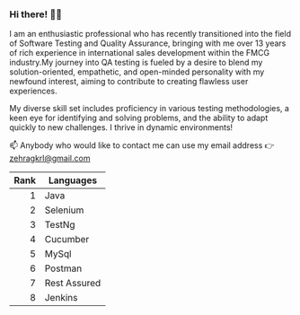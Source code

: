 ### Hi there! 🙋‍♀️
I am an enthusiastic professional who has recently transitioned into the field of Software Testing and Quality Assurance, bringing with me 
over 13 years of rich experience in international sales development within the FMCG industry.My journey into QA testing is fueled by a 
desire to blend my solution-oriented, empathetic, and open-minded personality with my newfound interest, aiming to contribute to creating 
flawless user experiences.

My diverse skill set includes proficiency in various testing methodologies, a keen eye for identifying and solving problems, and the ability
to adapt quickly to new challenges. I thrive in dynamic environments!

📫 Anybody who would like to contact me can use my email address 👉
                        zehragkrl@gmail.com                         

| Rank | Languages    |
|-----:|--------------|
|     1| Java         |
|     2| Selenium     |
|     3| TestNg       |
|     4| Cucumber     |
|     5| MySql        |
|     6| Postman      |
|     7| Rest Assured |
|     8| Jenkins      |

<!--
**ZehraGKrl/ZehraGKrl** is a ✨ _special_ ✨ repository because its `README.md` (this file) appears on your GitHub profile.

Here are some ideas to get you started:

- 🔭 I’m currently working on ...
- 🌱 I’m currently learning ...
- 👯 I’m looking to collaborate on ...
- 🤔 I’m looking for help with ...
- 💬 Ask me about ...
- 📫 How to reach me: ...
- 😄 Pronouns: ...
- ⚡ Fun fact: ...
-->
